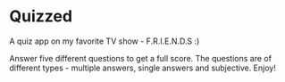 # Quizzed
A quiz app on my favorite TV show - F.R.I.E.N.D.S :) 

Answer five different questions to get a full score. The questions are of different types - multiple answers, single answers and subjective.
Enjoy!
